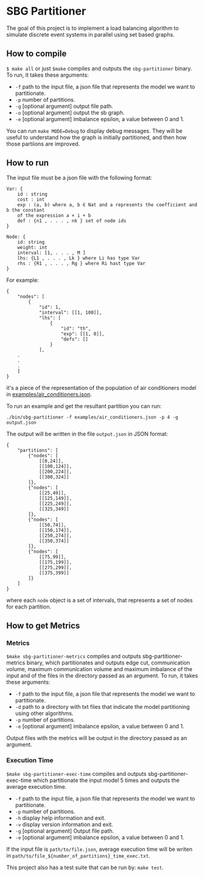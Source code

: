 # SBG Partitioner

The goal of this project is to implement a load balancing algorithm to simulate discrete event systems in parallel using set based graphs.


## How to compile

`$ make all` or just `$make` compiles and outputs the `sbg-partitioner` binary. To run, it takes these arguments:

* `-f` path to the input file, a json file that represents the model we want to partitionate.
* `-p` number of partitions.
* `-g` [optional argument] output file path.
* `-o` [optional argument] output the sb graph.
* `-e` [optional argument] imbalance epsilon, a value between 0 and 1.

You can run `make MODE=Debug` to display debug messages. They will be useful to
understand how the graph is initially partitioned, and then how those partiions
are improved.

## How to run

The input file must be a json file with the following format:


```
Var: {
    id : string
    cost : int
    exp : (a, b) where a, b ∈ Nat and a represents the coefficient and b the constant
    of the expression a × i + b
    def : {n1 , . . . , nk } set of node ids
}

Node: {
    id: string
    weight: int
    interval: [1, . . . , M ]
    lhs: {L1 , . . . , Lk } where Li has type Var
    rhs : {R1 , . . . , Rg } where Ri hast type Var
}
```

For example:

```
{
    "nodes": [
        {
            "id": 1,
            "interval": [[1, 100]],
            "lhs": [
                {
                    "id": "th",
                    "exp": [[1, 0]],
                    "defs": []
                }
            ],
    .
    .
    .
    ]
}
```

it's a piece of the representation of the population of air conditioners model
in [examples/air_conditioners.json](examples/air_conditioners.json).

To run an example and get the resultant partition you can run:

`./bin/sbg-partitioner -f examples/air_conditioners.json -p 4 -g output.json`

The output will be written in the file `output.json` in JSON format:

```
{
    "partitions": [
        {"nodes": [
            [[0,24]],
            [[100,124]],
            [[200,224]],
            [[300,324]]
        ]},
        {"nodes": [
            [[25,49]],
            [[125,149]],
            [[225,249]],
            [[325,349]]
        ]},
        {"nodes": [
            [[50,74]],
            [[150,174]],
            [[250,274]],
            [[350,374]]
        ]},
        {"nodes": [
            [[75,99]],
            [[175,199]],
            [[275,299]],
            [[375,399]]
        ]}
    ]
}
```

where each `node` object is a set of intervals, that represents a set of nodes for
each partition.

## How to get Metrics

### Metrics

`$make sbg-partitioner-metrics` compiles and outputs sbg-partitioner-metrics binary, which partitionates and outputs edge cut, communication volume, maximum communication volume and maximum imbalance of the input and of the files in the directory passed as an argument. To run, it takes these arguments:

* `-f` path to the input file, a json file that represents the model we want to partitionate.
* `-d` path to a directory with txt files that indicate the model partitioning using other algorithms.
* `-p` number of partitions.
* `-e` [optional argument] imbalance epsilon, a value between 0 and 1.

Output files with the metrics will be output in the directory passed as an argument.


### Execution Time

`$make sbg-partitioner-exec-time` compiles and outputs sbg-partitioner-exec-time which partitionate the input model 5 times and outputs the average execution time.

* `-f` path to the input file, a json file that represents the model we want to partitionate.
* `-p` number of partitions.
* `-h` display help information and exit.
* `-v` display version information and exit.
* `-g` [optional argument] Output file path.
* `-e` [optional argument] imbalance epsilon, a value between 0 and 1.

If the input file is `path/to/file.json`, average execution time will be writen in `path/to/file_${number_of_partitions}_time_exec.txt`.

This project also has a test suite that can be run by: `make test`.